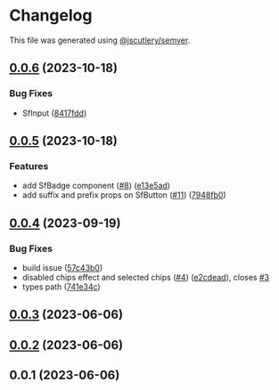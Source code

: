# Changelog

This file was generated using [@jscutlery/semver](https://github.com/jscutlery/semver).

## [0.0.6](https://github.com/qwikifiers/qwik-storefront-ui/compare/qwik-storefront-ui-0.0.5...qwik-storefront-ui-0.0.6) (2023-10-18)


### Bug Fixes

* SfInput ([8417fdd](https://github.com/qwikifiers/qwik-storefront-ui/commit/8417fddd3b89cef99cdc58ea46c903e978605dc9))



## [0.0.5](https://github.com/qwikifiers/qwik-storefront-ui/compare/qwik-storefront-ui-0.0.4...qwik-storefront-ui-0.0.5) (2023-10-18)


### Features

* add SfBadge component ([#8](https://github.com/qwikifiers/qwik-storefront-ui/issues/8)) ([e13e5ad](https://github.com/qwikifiers/qwik-storefront-ui/commit/e13e5ad02785b753265458c4f5316b1395d3de6b))
* add suffix and prefix props on SfButton ([#11](https://github.com/qwikifiers/qwik-storefront-ui/issues/11)) ([7948fb0](https://github.com/qwikifiers/qwik-storefront-ui/commit/7948fb0e7fee0444327dc11cc8bd541fa81211de))



## [0.0.4](https://github.com/qwikifiers/qwik-storefront-ui/compare/qwik-storefront-ui-0.0.3...qwik-storefront-ui-0.0.4) (2023-09-19)


### Bug Fixes

* build issue ([57c43b0](https://github.com/qwikifiers/qwik-storefront-ui/commit/57c43b06ed9b50c226d352f4d543fac505e1c9d8))
* disabled chips effect and selected chips ([#4](https://github.com/qwikifiers/qwik-storefront-ui/issues/4)) ([e2cdead](https://github.com/qwikifiers/qwik-storefront-ui/commit/e2cdeadd8c99201064d83f4f93c22483c6fd43da)), closes [#3](https://github.com/qwikifiers/qwik-storefront-ui/issues/3)
* types path ([741e34c](https://github.com/qwikifiers/qwik-storefront-ui/commit/741e34cafe92f7783d9777b96111c0baef35cd80))



## [0.0.3](https://github.com/qwikifiers/qwik-storefront-ui/compare/qwik-storefront-ui-0.0.2...qwik-storefront-ui-0.0.3) (2023-06-06)



## [0.0.2](https://github.com/qwikifiers/qwik-storefront-ui/compare/qwik-storefront-ui-0.0.1...qwik-storefront-ui-0.0.2) (2023-06-06)



## 0.0.1 (2023-06-06)
